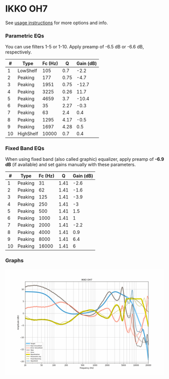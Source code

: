 # IKKO OH7
See [usage instructions](https://github.com/jaakkopasanen/AutoEq#usage) for more options and info.

### Parametric EQs
You can use filters 1-5 or 1-10. Apply preamp of -6.5 dB or -6.6 dB, respectively.

|   # | Type      |   Fc (Hz) |    Q |   Gain (dB) |
|-----|-----------|-----------|------|-------------|
|   1 | LowShelf  |       105 | 0.7  |        -2.2 |
|   2 | Peaking   |       177 | 0.75 |        -4.7 |
|   3 | Peaking   |      1951 | 0.75 |       -12.7 |
|   4 | Peaking   |      3225 | 0.26 |        11.7 |
|   5 | Peaking   |      4659 | 3.7  |       -10.4 |
|   6 | Peaking   |        35 | 2.27 |        -0.3 |
|   7 | Peaking   |        63 | 2.4  |         0.4 |
|   8 | Peaking   |      1295 | 4.17 |        -0.5 |
|   9 | Peaking   |      1697 | 4.28 |         0.5 |
|  10 | HighShelf |     10000 | 0.7  |         0.4 |

### Fixed Band EQs
When using fixed band (also called graphic) equalizer, apply preamp of **-6.9 dB** (if available) and set gains manually with these parameters.

|   # | Type    |   Fc (Hz) |    Q |   Gain (dB) |
|-----|---------|-----------|------|-------------|
|   1 | Peaking |        31 | 1.41 |        -2.6 |
|   2 | Peaking |        62 | 1.41 |        -1.6 |
|   3 | Peaking |       125 | 1.41 |        -3.9 |
|   4 | Peaking |       250 | 1.41 |        -3   |
|   5 | Peaking |       500 | 1.41 |         1.5 |
|   6 | Peaking |      1000 | 1.41 |         1   |
|   7 | Peaking |      2000 | 1.41 |        -2.2 |
|   8 | Peaking |      4000 | 1.41 |         0.9 |
|   9 | Peaking |      8000 | 1.41 |         6.4 |
|  10 | Peaking |     16000 | 1.41 |         6   |

### Graphs
![](./IKKO%20OH7.png)
